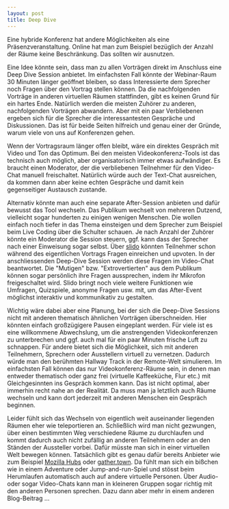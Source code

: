 ```yaml
---
layout: post
title: Deep Dive
---
```


Eine hybride Konferenz hat andere Möglichkeiten als eine Präsenzveranstaltung. Online hat man zum Beispiel bezüglich der Anzahl der Räume keine Beschränkung. Das sollten wir ausnutzen.

Eine Idee könnte sein, dass man zu allen Vorträgen direkt im Anschluss eine Deep Dive Session anbietet. Im einfachsten Fall könnte der Webinar-Raum 30 Minuten länger geöffnet bleiben, so dass Interessierte dem Sprecher noch Fragen über den Vortrag stellen können. Da die nachfolgenden Vorträge in anderen virtuellen Räumen stattfinden, gibt es keinen Grund für ein hartes Ende. Natürlich werden die meisten Zuhörer zu anderen, nachfolgenden Vorträgen abwandern. Aber mit ein paar Verbliebenen ergeben sich für die Sprecher die interessantesten Gespräche und Diskussionen. Das ist für beide Seiten hilfreich und genau einer der Gründe, warum viele von uns auf Konferenzen gehen.

Wenn der Vortragsraum länger offen bleibt, wäre ein direktes Gespräch mit Video und Ton das Optimum. Bei den meisten Videokonferenz-Tools ist das technisch auch möglich, aber organisatorisch immer etwas aufwändiger. Es braucht einen Moderator, der die verbliebenen Teilnehmer für den Video-Chat manuell freischaltet. Natürlich würde auch der Text-Chat ausreichen, da kommen dann aber keine echten Gespräche und damit kein gegenseitiger Austausch zustande.   

Alternativ könnte man auch eine separate After-Session anbieten und dafür bewusst das Tool wechseln. Das Publikum wechselt von mehreren Dutzend, vielleicht sogar hunderten zu einigen wenigen Menschen. Die wollen einfach noch tiefer in das Thema einsteigen und dem Sprecher zum Beispiel beim Live Coding über die Schulter schauen. Je nach Anzahl der Zuhörer könnte ein Moderator die Session steuern, ggf. kann dass der Sprecher nach einer Einweisung sogar selbst. Über [slido](https://www.sli.do/) könnten Teilnehmer schon während des eigentlichen Vortrags Fragen einreichen und upvoten. In der anschliessenden Deep-Dive Session werden diese Fragen im Video-Chat beantwortet. Die "Mutigen" bzw. "Extrovertierten" aus dem Publikum können sogar persönlich ihre Fragen aussprechen, indem ihr Mikrofon freigeschaltet wird. Slido bringt noch viele weitere Funktionen wie Umfragen, Quizspiele, anonyme Fragen usw. mit, um das After-Event möglichst interaktiv und kommunikativ zu gestalten.

Wichtig wäre dabei aber eine Planung, bei der sich die Deep-Dive Sessions nicht mit anderen thematisch ähnlichen Vorträgen überschneiden. Hier könnten einfach großzügigere Pausen eingeplant werden. Für viele ist es eine willkommene Abwechslung, um die anstrengenden Videokonferenzen zu unterbrechen und ggf. auch mal für ein paar Minuten frische Luft zu schnappen. Für andere bietet sich die Möglichkeit, sich mit anderen Teilnehmern, Sprechern oder Ausstellern virtuell zu vernetzen. Dadurch würde man den berühmten Hallway Track in der Remote-Welt simulieren. Im einfachsten Fall können das nur Videokonferenz-Räume sein, in denen man entweder thematisch oder ganz frei (virtuelle Kaffeeküche, Flur etc.) mit Gleichgesinnten ins Gespräch kommen kann. Das ist nicht optimal, aber immerhin recht nahe an der Realität. Da muss man ja letztlich auch Räume wechseln und kann dort jederzeit mit anderen Menschen ein Gespräch beginnen. 

Leider fühlt sich das Wechseln von eigentlich weit auseinander liegenden Räumen eher wie teleportieren an. Schließlich wird man nicht gezwungen, über einen bestimmten Weg verschiedene Räume zu durchlaufen und kommt dadurch auch nicht zufällig an anderen Teilnehmern oder an den Ständen der Aussteller vorbei. Dafür müsste man sich in einer virtuellen Welt bewegen können. Tatsächlich gibt es genau dafür bereits Anbieter wie zum Beispiel [Mozilla Hubs](https://hubs.mozilla.com/) oder [gather.town](https://gather.town/). Da fühlt man sich ein bißchen wie in einem Adventure oder Jump-and-run-Spiel und stösst beim Herumlaufen automatisch auch auf andere virtuelle Personen. Über Audio- oder sogar Video-Chats kann man in kleineren Gruppen sogar richtig mit den anderen Personen sprechen. Dazu dann aber mehr in einem anderen Blog-Beitrag ...
